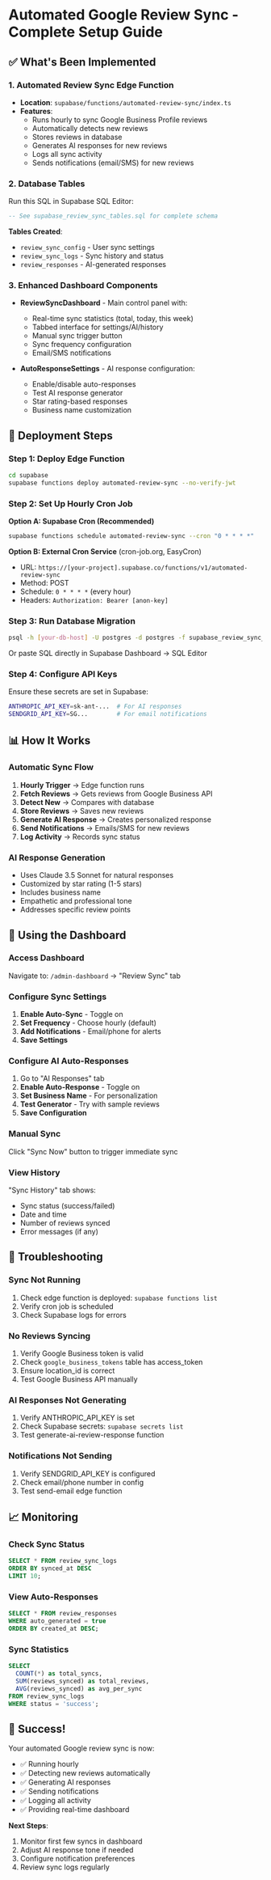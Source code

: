 # Automated Google Review Sync - Complete Setup Guide

## ✅ What's Been Implemented

### 1. **Automated Review Sync Edge Function**
- **Location**: `supabase/functions/automated-review-sync/index.ts`
- **Features**:
  - Runs hourly to sync Google Business Profile reviews
  - Automatically detects new reviews
  - Stores reviews in database
  - Generates AI responses for new reviews
  - Logs all sync activity
  - Sends notifications (email/SMS) for new reviews

### 2. **Database Tables**
Run this SQL in Supabase SQL Editor:
```sql
-- See supabase_review_sync_tables.sql for complete schema
```

**Tables Created**:
- `review_sync_config` - User sync settings
- `review_sync_logs` - Sync history and status
- `review_responses` - AI-generated responses

### 3. **Enhanced Dashboard Components**
- **ReviewSyncDashboard** - Main control panel with:
  - Real-time sync statistics (total, today, this week)
  - Tabbed interface for settings/AI/history
  - Manual sync trigger button
  - Sync frequency configuration
  - Email/SMS notifications
  
- **AutoResponseSettings** - AI response configuration:
  - Enable/disable auto-responses
  - Test AI response generator
  - Star rating-based responses
  - Business name customization

## 🚀 Deployment Steps

### Step 1: Deploy Edge Function
```bash
cd supabase
supabase functions deploy automated-review-sync --no-verify-jwt
```

### Step 2: Set Up Hourly Cron Job
**Option A: Supabase Cron (Recommended)**
```bash
supabase functions schedule automated-review-sync --cron "0 * * * *"
```

**Option B: External Cron Service** (cron-job.org, EasyCron)
- URL: `https://[your-project].supabase.co/functions/v1/automated-review-sync`
- Method: POST
- Schedule: `0 * * * *` (every hour)
- Headers: `Authorization: Bearer [anon-key]`

### Step 3: Run Database Migration
```bash
psql -h [your-db-host] -U postgres -d postgres -f supabase_review_sync_tables.sql
```

Or paste SQL directly in Supabase Dashboard → SQL Editor

### Step 4: Configure API Keys
Ensure these secrets are set in Supabase:
```bash
ANTHROPIC_API_KEY=sk-ant-...  # For AI responses
SENDGRID_API_KEY=SG...        # For email notifications
```

## 📊 How It Works

### Automatic Sync Flow
1. **Hourly Trigger** → Edge function runs
2. **Fetch Reviews** → Gets reviews from Google Business API
3. **Detect New** → Compares with database
4. **Store Reviews** → Saves new reviews
5. **Generate AI Response** → Creates personalized response
6. **Send Notifications** → Emails/SMS for new reviews
7. **Log Activity** → Records sync status

### AI Response Generation
- Uses Claude 3.5 Sonnet for natural responses
- Customized by star rating (1-5 stars)
- Includes business name
- Empathetic and professional tone
- Addresses specific review points

## 🎯 Using the Dashboard

### Access Dashboard
Navigate to: `/admin-dashboard` → "Review Sync" tab

### Configure Sync Settings
1. **Enable Auto-Sync** - Toggle on
2. **Set Frequency** - Choose hourly (default)
3. **Add Notifications** - Email/phone for alerts
4. **Save Settings**

### Configure AI Auto-Responses
1. Go to "AI Responses" tab
2. **Enable Auto-Response** - Toggle on
3. **Set Business Name** - For personalization
4. **Test Generator** - Try with sample reviews
5. **Save Configuration**

### Manual Sync
Click "Sync Now" button to trigger immediate sync

### View History
"Sync History" tab shows:
- Sync status (success/failed)
- Date and time
- Number of reviews synced
- Error messages (if any)

## 🔧 Troubleshooting

### Sync Not Running
1. Check edge function is deployed: `supabase functions list`
2. Verify cron job is scheduled
3. Check Supabase logs for errors

### No Reviews Syncing
1. Verify Google Business token is valid
2. Check `google_business_tokens` table has access_token
3. Ensure location_id is correct
4. Test Google Business API manually

### AI Responses Not Generating
1. Verify ANTHROPIC_API_KEY is set
2. Check Supabase secrets: `supabase secrets list`
3. Test generate-ai-review-response function

### Notifications Not Sending
1. Verify SENDGRID_API_KEY is configured
2. Check email/phone number in config
3. Test send-email edge function

## 📈 Monitoring

### Check Sync Status
```sql
SELECT * FROM review_sync_logs 
ORDER BY synced_at DESC 
LIMIT 10;
```

### View Auto-Responses
```sql
SELECT * FROM review_responses 
WHERE auto_generated = true 
ORDER BY created_at DESC;
```

### Sync Statistics
```sql
SELECT 
  COUNT(*) as total_syncs,
  SUM(reviews_synced) as total_reviews,
  AVG(reviews_synced) as avg_per_sync
FROM review_sync_logs 
WHERE status = 'success';
```

## 🎉 Success!

Your automated Google review sync is now:
- ✅ Running hourly
- ✅ Detecting new reviews automatically
- ✅ Generating AI responses
- ✅ Sending notifications
- ✅ Logging all activity
- ✅ Providing real-time dashboard

**Next Steps**:
1. Monitor first few syncs in dashboard
2. Adjust AI response tone if needed
3. Configure notification preferences
4. Review sync logs regularly
